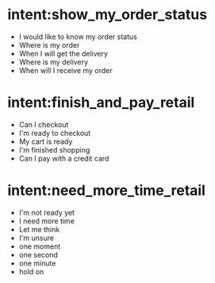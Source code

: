# intent:show_my_order_status <!-- The user would like to know his order status. -->
- I would like to know my order status
- Where is my order
- When I will get the delivery
- Where is my delivery
- When will I receive my order

# intent:finish_and_pay_retail <!-- The user would like to checkout and pay -->
- Can I checkout
- I'm ready to checkout
- My cart is ready
- I'm finished shopping
- Can I pay with a credit card

# intent:need_more_time_retail <!-- The user needs time -->
- I'm not ready yet
- I need more time
- Let me think
- I'm unsure 
- one moment 
- one second 
- one minute 
- hold on
